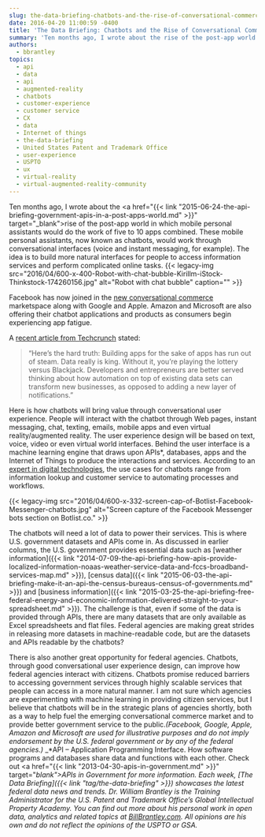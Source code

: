 ```yaml
---
slug: the-data-briefing-chatbots-and-the-rise-of-conversational-commerce-and-citizen-experience
date: 2016-04-20 11:00:59 -0400
title: 'The Data Briefing: Chatbots and the Rise of Conversational Commerce and Citizen Experience'
summary: 'Ten months ago, I wrote about the rise of the post-app world in which mobile personal assistants would do the work of five to 10 apps combined. These mobile personal assistants, now known as chatbots, would work through conversational interfaces (voice and instant messaging, for example). The idea is to build more natural interfaces for people'
authors:
  - bbrantley
topics:
  - api
  - data
  - api
  - augmented-reality
  - chatbots
  - customer-experience
  - customer service
  - CX
  - data
  - Internet of things
  - the-data-briefing
  - United States Patent and Trademark Office
  - user-experience
  - USPTO
  - ux
  - virtual-reality
  - virtual-augmented-reality-community
---
```


Ten months ago, I wrote about the <a href="{{< link "2015-06-24-the-api-briefing-government-apis-in-a-post-apps-world.md" >}}" target="_blank">rise of the post-app world</a> in which mobile personal assistants would do the work of five to 10 apps combined. These mobile personal assistants, now known as chatbots, would work through conversational interfaces (voice and instant messaging, for example). The idea is to build more natural interfaces for people to access information services and perform complicated online tasks. {{< legacy-img src="2016/04/600-x-400-Robot-with-chat-bubble-Kirillm-iStock-Thinkstock-174260156.jpg" alt="Robot with chat bubble" caption="" >}} 

Facebook has now joined in the <a href="http://venturebeat.com/2016/04/14/facebook-just-validated-the-bot-movement-for-businesses/" target="_blank">new conversational commerce </a>marketspace along with Google and Apple. Amazon and Microsoft are also offering their chatbot applications and products as consumers begin experiencing app fatigue.

A [recent article from Techcrunch](http://techcrunch.com/2016/02/03/app-fatigue/) stated:

> “Here’s the hard truth: Building apps for the sake of apps has run out of steam. Data really is king. Without it, you’re playing the lottery versus Blackjack. Developers and entrepreneurs are better served thinking about how automation on top of existing data sets can transform new businesses, as opposed to adding a new layer of notifications.”

Here is how chatbots will bring value through conversational user experience. People will interact with the chatbot through Web pages, instant messaging, chat, texting, emails, mobile apps and even virtual reality/augmented reality. The user experience design will be based on text, voice, video or even virtual world interfaces. Behind the user interface is a machine learning engine that draws upon APIs*, databases, apps and the Internet of Things to produce the interactions and services. According to an <a href="https://dionhinchcliffe.com/2016/04/13/how-chatbots-and-artificial-intelligence-are-evolving-the-digitalsocial-experience/" target="_blank">expert in digital technologies</a>, the use cases for chatbots range from information lookup and customer service to automating processes and workflows.

{{< legacy-img src="2016/04/600-x-332-screen-cap-of-Botlist-Facebook-Messenger-chatbots.jpg" alt="Screen capture of the Facebook Messenger bots section on Botlist.co." >}}

The chatbots will need a lot of data to power their services. This is where U.S. government datasets and APIs come in. As discussed in earlier columns, the U.S. government provides essential data such as [weather information]({{< link "2014-07-09-the-api-briefing-how-apis-provide-localized-information-noaas-weather-service-data-and-fccs-broadband-services-map.md" >}}), [census data]({{< link "2015-06-03-the-api-briefing-make-it-an-api-the-census-bureaus-census-of-governments.md" >}}) and [business information]({{< link "2015-03-25-the-api-briefing-free-federal-energy-and-economic-information-delivered-straight-to-your-spreadsheet.md" >}}). The challenge is that, even if some of the data is provided through APIs, there are many datasets that are only available as Excel spreadsheets and flat files. Federal agencies are making great strides in releasing more datasets in machine-readable code, but are the datasets and APIs readable by the chatbots?

There is also another great opportunity for federal agencies. Chatbots, through good conversational user experience design, can improve how federal agencies interact with citizens. Chatbots promise reduced barriers to accessing government services through highly scalable services that people can access in a more natural manner. I am not sure which agencies are experimenting with machine learning in providing citizen services, but I believe that chatbots will be in the strategic plans of agencies shortly, both as a way to help fuel the emerging conversational commerce market and to provide better government service to the public._(Facebook, Google, Apple, Amazon and Microsoft are used for illustrative purposes and do not imply endorsement by the U.S. federal government or by any of the federal agencies.)_
_*API – Application Programming Interface. How software programs and databases share data and functions with each other. Check out <a href="{{< link "2013-04-30-apis-in-government.md" >}}" target="_blank">APIs in Government</a> for more information._
_Each week, [The Data Briefing]({{< link "tag/the-data-briefing" >}}) showcases the latest federal data news and trends._
_Dr. William Brantley is the Training Administrator for the U.S. Patent and Trademark Office’s Global Intellectual Property Academy. You can find out more about his personal work in open data, analytics and related topics at [BillBrantley.com](http://billbrantley.com/). All opinions are his own and do not reflect the opinions of the USPTO or GSA._